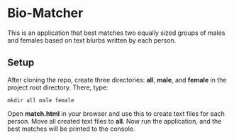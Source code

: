 <h1> Bio-Matcher </h1>

This is an application that best matches two equally sized groups of males and females based on text blurbs written by each person.

<h2> Setup </h2>

After cloning the repo, create three directories: **all**, **male**, and **female** in the project root directory. There, type:
```
mkdir all male female
```

Open **match.html** in your browser and use this to create text files for each person. Move all created text files to **all**. Now run the application, and the best matches will be printed to the console.

